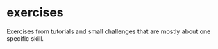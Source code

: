 # exercises

Exercises from tutorials and small challenges that are mostly about one specific skill. 
